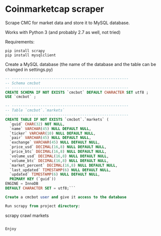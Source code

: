 # Coinmarketcap scraper

Scrape CMC for market data and store it to MySQL database.

Works with Python 3 (and probably 2.7 as well, not tried)

Requirements:
```
pip install scrapy
pip install mysqlclient
```

Create a MySQL database (the name of the database and the table can be changed in settings.py)

```sql
-- -----------------------------------------------------
-- Schema cmcbot
-- -----------------------------------------------------
CREATE SCHEMA IF NOT EXISTS `cmcbot` DEFAULT CHARACTER SET utf8 ;
USE `cmcbot` ;

-- -----------------------------------------------------
-- Table `cmcbot`.`markets`
-- -----------------------------------------------------
CREATE TABLE IF NOT EXISTS `cmcbot`.`markets` (
  `guid` CHAR(32) NOT NULL,
  `name` VARCHAR(45) NULL DEFAULT NULL,
  `ticker` VARCHAR(10) NULL DEFAULT NULL,
  `pair` VARCHAR(45) NULL DEFAULT NULL,
  `exchange` VARCHAR(45) NULL DEFAULT NULL,
  `price_usd` DECIMAL(16,8) NULL DEFAULT NULL,
  `price_btc` DECIMAL(16,8) NULL DEFAULT NULL,
  `volume_usd` DECIMAL(16,8) NULL DEFAULT NULL,
  `volume_btc` DECIMAL(16,8) NULL DEFAULT NULL,
  `market_percent` DECIMAL(16,8) NULL DEFAULT NULL,
  `last_updated` TIMESTAMP(6) NULL DEFAULT NULL,
  `updated` TIMESTAMP(6) NULL DEFAULT NULL,
  PRIMARY KEY (`guid`))
ENGINE = InnoDB
DEFAULT CHARACTER SET = utf8;```

Create a cmcbot user and give it access to the database

Run scrapy from project directory:
```
scrapy crawl markets
```

Enjoy
